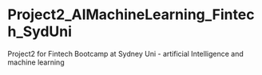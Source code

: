 # Project2_AIMachineLearning_Fintech_SydUni
Project2 for Fintech Bootcamp at Sydney Uni - artificial Intelligence and machine learning
